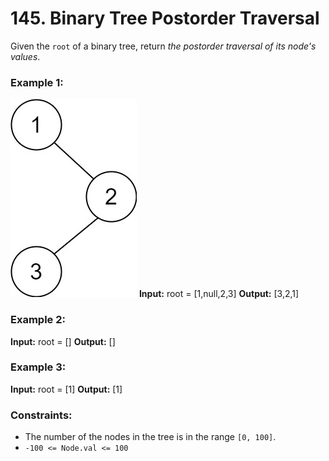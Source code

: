 # 145. Binary Tree Postorder Traversal

Given the `root` of a binary tree, return *the postorder traversal of its node's values*.

### Example 1:
![](images/pre1.jpg)
**Input:** root = [1,null,2,3]
**Output:** [3,2,1]

### Example 2:
**Input:** root = []
**Output:** []

### Example 3:
**Input:** root = [1]
**Output:** [1]
 
### Constraints:
- The number of the nodes in the tree is in the range `[0, 100]`.
- `-100 <= Node.val <= 100`
